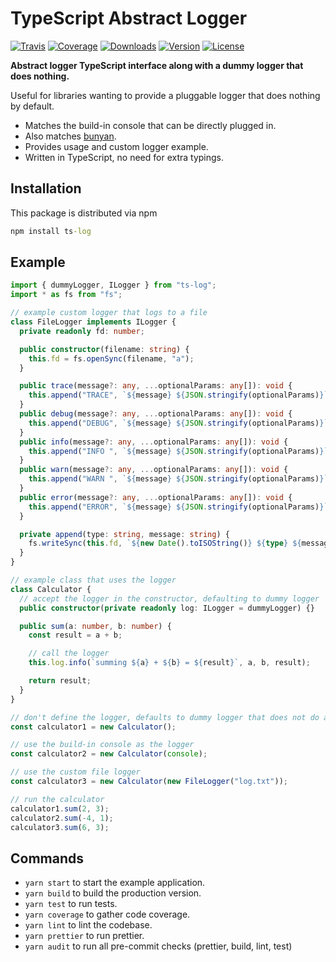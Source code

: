 # TypeScript Abstract Logger

[![Travis](https://img.shields.io/travis/kallaspriit/ts-log.svg)](https://travis-ci.org/kallaspriit/ts-log)
[![Coverage](https://img.shields.io/coveralls/kallaspriit/ts-log.svg)](https://coveralls.io/github/kallaspriit/ts-log)
[![Downloads](https://img.shields.io/npm/dm/ts-log.svg)](http://npm-stat.com/charts.html?package=ts-log)
[![Version](https://img.shields.io/npm/v/ts-log.svg)](http://npm.im/ts-log)
[![License](https://img.shields.io/npm/l/ts-log.svg)](http://opensource.org/licenses/MIT)

**Abstract logger TypeScript interface along with a dummy logger that does nothing.**

Useful for libraries wanting to provide a pluggable logger that does nothing by default.

- Matches the build-in console that can be directly plugged in.
- Also matches [bunyan](https://github.com/trentm/node-bunyan).
- Provides usage and custom logger example.
- Written in TypeScript, no need for extra typings.

## Installation

This package is distributed via npm

```cmd
npm install ts-log
```

## Example

```typescript
import { dummyLogger, ILogger } from "ts-log";
import * as fs from "fs";

// example custom logger that logs to a file
class FileLogger implements ILogger {
  private readonly fd: number;

  public constructor(filename: string) {
    this.fd = fs.openSync(filename, "a");
  }

  public trace(message?: any, ...optionalParams: any[]): void {
    this.append("TRACE", `${message} ${JSON.stringify(optionalParams)}`);
  }
  public debug(message?: any, ...optionalParams: any[]): void {
    this.append("DEBUG", `${message} ${JSON.stringify(optionalParams)}`);
  }
  public info(message?: any, ...optionalParams: any[]): void {
    this.append("INFO ", `${message} ${JSON.stringify(optionalParams)}`);
  }
  public warn(message?: any, ...optionalParams: any[]): void {
    this.append("WARN ", `${message} ${JSON.stringify(optionalParams)}`);
  }
  public error(message?: any, ...optionalParams: any[]): void {
    this.append("ERROR", `${message} ${JSON.stringify(optionalParams)}`);
  }

  private append(type: string, message: string) {
    fs.writeSync(this.fd, `${new Date().toISOString()} ${type} ${message}\n`);
  }
}

// example class that uses the logger
class Calculator {
  // accept the logger in the constructor, defaulting to dummy logger
  public constructor(private readonly log: ILogger = dummyLogger) {}

  public sum(a: number, b: number) {
    const result = a + b;

    // call the logger
    this.log.info(`summing ${a} + ${b} = ${result}`, a, b, result);

    return result;
  }
}

// don't define the logger, defaults to dummy logger that does not do anything
const calculator1 = new Calculator();

// use the build-in console as the logger
const calculator2 = new Calculator(console);

// use the custom file logger
const calculator3 = new Calculator(new FileLogger("log.txt"));

// run the calculator
calculator1.sum(2, 3);
calculator2.sum(-4, 1);
calculator3.sum(6, 3);
```

## Commands

- `yarn start` to start the example application.
- `yarn build` to build the production version.
- `yarn test` to run tests.
- `yarn coverage` to gather code coverage.
- `yarn lint` to lint the codebase.
- `yarn prettier` to run prettier.
- `yarn audit` to run all pre-commit checks (prettier, build, lint, test)